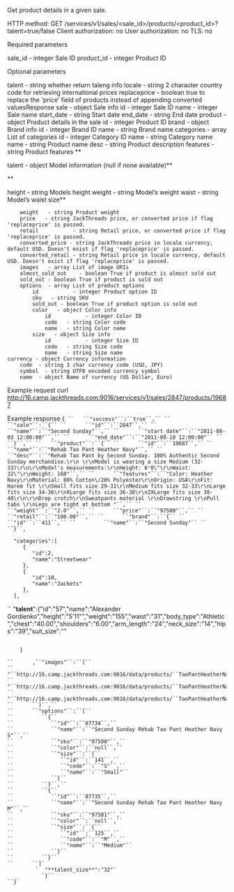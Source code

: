 Get product details in a given sale.

HTTP method: GET /services/v1/sales/<sale_id>/products/<product_id>?talent=true/false
Client authorization: no
User authorization: no
TLS: no

Required parameters

sale_id  - integer Sale ID
product_id - integer Product ID


Optional parameters

talent  - string whether return taleng info
         locale             - string 2 character country code for retrieving international prices
         replaceprice    - boolean true to replace the 'price' field of products instead of appending converted valuesResponse
    sale  - object Sale info
        id   - integer Sale ID
        name  - integer Sale name
        start_date - string Start date
        end_date  - string End date
    product - object Product details in the sale
        id   - integer Product ID
        brand  - object Brand info
            id       - integer Brand ID
            name      - string Brand name
        categories - array List of categories
            id - integer Category ID
            name - string Category name
        name   - string Product name
        desc   - string Product description
        features          - string Product features
**

talent   - object Model information (null if none available)**


**

 height   - string Models height
 weight   - string Model’s weight
 waist   - string Model’s waist size**

        weight   - string Product weight
        price   - string JackThreads price, or converted price if flag 'replaceprice' is passed.
        retail           - string Retail price, or converted price if flag 'replaceprice' is passed.
        converted_price - string JackThreads price in locale currency, default USD. Doesn't exist if flag 'replaceprice' is passed.
        converted_retail - string Retail price in locale currency, default USD. Doesn't exist if flag 'replaceprice' is passed.
        images   - array List of image URIs
        almost_sold_out    - boolean True if product is almost sold out
        sold_out - boolean True if product is sold out
        options  - array List of product options
            id           - integer Product option ID
            sku   - string SKU
            sold_out - boolean True if product option is sold out
            color   - object Color info
                id           - integer Color ID
                code   - string Color code
                name   - string Color name
            size   - object Size info
                id           - integer Size ID
                code   - string Size code
                name   - string Size name
    currency - object Currency information
        code  - string 3 char currency code (USD, JPY)
        symbol  - string UTF8 encoded currency symbol
        name  - object Name of currency (US Dollar, Euro)


Example request
        curl http://16.camp.jackthreads.com:9016/services/v1/sales/2847/products/19687

Example response
        {`
``   ``"success"``:``true``,``
``   ``"sale"``:``{``
``      ``"id"``:``2847``,``
``      ``"name"``:``"Second Sunday"``,``
``      ``"start_date"``:``"2011-08-03 12:00:00"``,``
``      ``"end_date"``:``"2011-08-10 12:00:00"``
``   ``}``,``
``   ``"product"``:``{``
``      ``"id"``:``19687``,``
``      ``"name"``:``"Rehab Tao Pant Heather Navy"``,``
``      ``"desc"``:``"Rehab Tao Pant by Second Sunday. 100% Authentic Second Sunday merchandise.\r\n \r\nModel is wearing a size Medium (32-33)\r\n\r\nModel's measurements:\r\nHeight: 6'0\"\r\nWaist: 32\"\r\nWeight: 160"``,``
``      ``"features"``:``"Color: Heather Navy\r\nMaterial: 80% Cotton\/20% Polyester\r\nOrigin: USA\r\nFit: Harem fit \r\nSmall fits size 29-31\r\nMedium fits size 32-33\r\nLarge fits size 34-36\r\nXLarge fits size 36-38\r\n2XLarge fits size 38-40\r\n\r\nDrop crotch\r\nSweatpants material \r\nDrawstring \r\nPull tabs \r\nLegs are tight at bottom "``,``
``      ``"weight"``:``"2.0"``,``
``      ``"price"``:``"97500"``,``
``      ``"retail"``:``"100.00"``,``
``      ``"brand"``:``{``
``         ``"id"``:``411``,``
``         ``"name"``:``"Second Sunday"``
``      ``}``,`
        
      "categories":[
         {
            "id":2,
            "name":"Streetwear"
         },
         {
            "id":10,
            "name":"Jackets"
         },
      ],
``
      "**talent**":{"id":"57","name":"Alexander Gordienko","height":"5'11\"","weight":"155","waist":"31","body_type":"Athletic","chest":"40.00","shoulders":"6.00","arm_length":"24","neck_size":"14","hips":"39","suit_size":""
```
```
        }
```
``      ,``"images"``:``[``
``         "``http://16.camp.jackthreads.com:9016/data/products/``TaoPantHeatherNavyA.jpg"``,``
``         "``http://16.camp.jackthreads.com:9016/data/products/``TaoPantHeatherNavyB.jpg"``,``
``         "``http://16.camp.jackthreads.com:9016/data/products/``TaoPantHeatherNavyC.jpg"``
``      ``]``,``
``      ``"options"``:``[``
``         ``{``
``            ``"id"``:``87734``,``
``            ``"name"``:``"Second Sunday Rehab Tao Pant Heather Navy  S"``,``
``            ``"sku"``:``"97500"``,``
``            ``"color"``:``null``,``
``            ``"size"``:``{``
``               ``"id"``:``141``,``
``               ``"code"``:``"S"``,``
``               ``"name"``:``"Small"``
``            ``}``
``         ``}``,``
``         ``{``
``            ``"id"``:``87735``,``
``            ``"name"``:``"Second Sunday Rehab Tao Pant Heather Navy  M"``,``
``            ``"sku"``:``"97501"``,``
``            ``"color"``:``null``,``
``            ``"size"``:``{``
``               ``"id"``:``125``,``
``               ``"code"``:``"M"``,``
``               ``"name"``:``"Medium"``
``            ``}``
``         ``}``
``      ``]`
         `  "**talent_size**":"32"`
           `}``
``}`